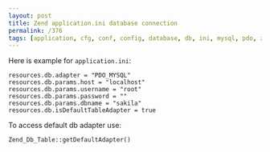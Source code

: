 ```yaml
---
layout: post
title: Zend application.ini database connection
permalink: /376
tags: [application, cfg, conf, config, database, db, ini, mysql, pdo, zend]
---
```


Here is example for `application.ini`:

    resources.db.adapter = "PDO_MYSQL"
    resources.db.params.host = "localhost"
    resources.db.params.username = "root"
    resources.db.params.password = ""
    resources.db.params.dbname = "sakila"
    resources.db.isDefaultTableAdapter = true

To access default db adapter use:

    Zend_Db_Table::getDefaultAdapter()

